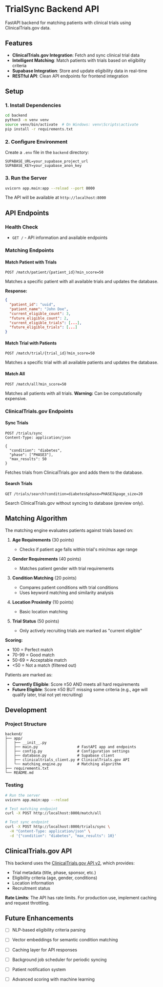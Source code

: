 # TrialSync Backend API

FastAPI backend for matching patients with clinical trials using ClinicalTrials.gov data.

## Features

- **ClinicalTrials.gov Integration**: Fetch and sync clinical trial data
- **Intelligent Matching**: Match patients with trials based on eligibility criteria
- **Supabase Integration**: Store and update eligibility data in real-time
- **RESTful API**: Clean API endpoints for frontend integration

## Setup

### 1. Install Dependencies

```bash
cd backend
python3 -m venv venv
source venv/bin/activate  # On Windows: venv\Scripts\activate
pip install -r requirements.txt
```

### 2. Configure Environment

Create a `.env` file in the `backend` directory:

```env
SUPABASE_URL=your_supabase_project_url
SUPABASE_KEY=your_supabase_anon_key
```

### 3. Run the Server

```bash
uvicorn app.main:app --reload --port 8000
```

The API will be available at `http://localhost:8000`

## API Endpoints

### Health Check
- `GET /` - API information and available endpoints

### Matching Endpoints

#### Match Patient with Trials
```http
POST /match/patient/{patient_id}?min_score=50
```
Matches a specific patient with all available trials and updates the database.

**Response:**
```json
{
  "patient_id": "uuid",
  "patient_name": "John Doe",
  "current_eligible_count": 3,
  "future_eligible_count": 2,
  "current_eligible_trials": [...],
  "future_eligible_trials": [...]
}
```

#### Match Trial with Patients
```http
POST /match/trial/{trial_id}?min_score=50
```
Matches a specific trial with all available patients and updates the database.

#### Match All
```http
POST /match/all?min_score=50
```
Matches all patients with all trials. **Warning:** Can be computationally expensive.

### ClinicalTrials.gov Endpoints

#### Sync Trials
```http
POST /trials/sync
Content-Type: application/json

{
  "condition": "diabetes",
  "phase": ["PHASE3"],
  "max_results": 50
}
```
Fetches trials from ClinicalTrials.gov and adds them to the database.

#### Search Trials
```http
GET /trials/search?condition=diabetes&phase=PHASE3&page_size=20
```
Search ClinicalTrials.gov without syncing to database (preview only).

## Matching Algorithm

The matching engine evaluates patients against trials based on:

1. **Age Requirements** (30 points)
   - Checks if patient age falls within trial's min/max age range

2. **Gender Requirements** (40 points)
   - Matches patient gender with trial requirements

3. **Condition Matching** (20 points)
   - Compares patient conditions with trial conditions
   - Uses keyword matching and similarity analysis

4. **Location Proximity** (10 points)
   - Basic location matching

5. **Trial Status** (50 points)
   - Only actively recruiting trials are marked as "current eligible"

**Scoring:**
- 100 = Perfect match
- 70-99 = Good match
- 50-69 = Acceptable match
- <50 = Not a match (filtered out)

Patients are marked as:
- **Currently Eligible**: Score ≥50 AND meets all hard requirements
- **Future Eligible**: Score ≥50 BUT missing some criteria (e.g., age will qualify later, trial not yet recruiting)

## Development

### Project Structure

```
backend/
├── app/
│   ├── __init__.py
│   ├── main.py                  # FastAPI app and endpoints
│   ├── config.py                # Configuration settings
│   ├── database.py              # Supabase client
│   ├── clinicaltrials_client.py # ClinicalTrials.gov API
│   └── matching_engine.py       # Matching algorithm
├── requirements.txt
└── README.md
```

### Testing

```bash
# Run the server
uvicorn app.main:app --reload

# Test matching endpoint
curl -X POST http://localhost:8000/match/all

# Test sync endpoint
curl -X POST http://localhost:8000/trials/sync \
  -H "Content-Type: application/json" \
  -d '{"condition": "diabetes", "max_results": 10}'
```

## ClinicalTrials.gov API

This backend uses the [ClinicalTrials.gov API v2](https://clinicaltrials.gov/api/v2/), which provides:

- Trial metadata (title, phase, sponsor, etc.)
- Eligibility criteria (age, gender, conditions)
- Location information
- Recruitment status

**Rate Limits**: The API has rate limits. For production use, implement caching and request throttling.

## Future Enhancements

- [ ] NLP-based eligibility criteria parsing
- [ ] Vector embeddings for semantic condition matching
- [ ] Caching layer for API responses
- [ ] Background job scheduler for periodic syncing
- [ ] Patient notification system
- [ ] Advanced scoring with machine learning

